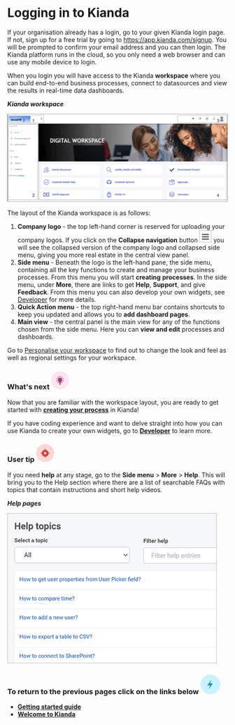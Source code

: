 # Logging in to Kianda #

If your organisation already has a login, go to your given Kianda login page. If not, sign up for a free trial by going to https://app.kianda.com/signup. You will be prompted to confirm your email address and you can then login. The Kianda platform runs in the cloud, so you only need a web browser and can use any mobile device to login. 

When you login you will have access to the Kianda **workspace** where you can build end-to-end business processes, connect to datasources and view the results in real-time data dashboards.  

***Kianda workspace***

![User interface](images/workspace4.gif)

The layout of the Kianda workspace is as follows:

1. **Company logo** - the top left-hand corner is reserved for uploading your company logos. If you click on the **Collapse navigation** button ![Collapse navigation button](images/navigation_frame_copy.png) you will see the collapsed version of the company logo and collapsed side menu, giving you more real estate in the central view panel.
2. **Side menu** - Beneath the logo is the left-hand pane, the side menu, containing all the key functions to create and manage your business processes. From this menu you will start **creating** **processes**. In the side menu, under **More**, there are links to get **Help**, **Support**, and give **Feedback**. From this menu you can also develop your own widgets, see [Developer](getting-started/developer.md) for more details.
3. **Quick Action menu** - the top right-hand menu bar contains shortcuts to keep you updated and allows you to **add dashboard pages**.
4. **Main view** - the central panel is the main view for any of the functions chosen from the side menu. Here you can **view and edit** processes and dashboards.

Go to [Personalise your workspace](getting-started/personalise_workspace.md) to find out to change the look and feel as well as regional settings for your workspace.



### What's next  ![Idea icon](images/18.png) ###

Now that you are familiar with the workspace layout, you are ready to get started with [**creating your process**](getting-started/create_process.md) in Kianda! 

If you have coding experience and want to delve straight into how you can use Kianda to create your own widgets, go to **[Developer](getting-started/developer.md)** to learn more.



### User tip ![Target icon](images/05.png) ###

If you need **help** at any stage, go to the **Side menu** > **More** > **Help**. This will bring you to the Help section where there are a list of searchable FAQs with topics that contain instructions and short help videos.

***Help pages***

![Help section](images/helpPP_copy.png) 






### **To return to the previous pages click on the links below**  ![Idea icon](images/10.png) 

- **[Getting started guide](getting-started/table_of_contents.md)**
- **[Welcome to Kianda](getting-started/readme.md)**